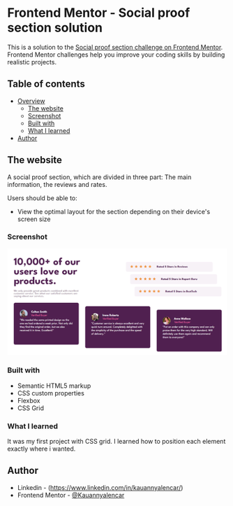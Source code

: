# Frontend Mentor - Social proof section solution

This is a solution to the [Social proof section challenge on Frontend Mentor](https://www.frontendmentor.io/challenges/social-proof-section-6e0qTv_bA). Frontend Mentor challenges help you improve your coding skills by building realistic projects. 

## Table of contents

- [Overview](#overview)
  - [The website](#the-website)
  - [Screenshot](#screenshot)
  - [Built with](#built-with)
  - [What I learned](#what-i-learned)
- [Author](#author)



## The website

A social proof section, which are divided in three part: The main information, the reviews and rates.  

Users should be able to:

- View the optimal layout for the section depending on their device's screen size

### Screenshot

![](./Captura%20de%20tela%202024-08-24%20135103.png)

### Built with

- Semantic HTML5 markup
- CSS custom properties
- Flexbox
- CSS Grid

### What I learned

It was my first project with CSS grid. I learned how to position each element exactly where i wanted.


## Author
- Linkedin - (https://www.linkedin.com/in/kauannyalencar/)
- Frontend Mentor - [@Kauannyalencar](https://www.frontendmentor.io/profile/Kauannyalencar)



